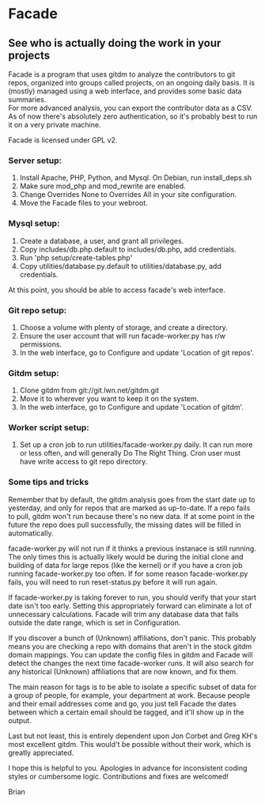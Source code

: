 # Facade
## See who is actually doing the work in your projects

Facade is a program that uses gitdm to analyze the contributors to git repos, 
organized into groups called projects, on an ongoing daily basis.  It is 
(mostly) managed using a web interface, and provides some basic data summaries.  
For more advanced analysis, you can export the contributor data as a CSV.  As 
of now there's absolutely zero authentication, so it's probably best to run it 
on a very private machine.

Facade is licensed under GPL v2.

### Server setup:

1. Install Apache, PHP, Python, and Mysql. On Debian, run install_deps.sh
2. Make sure mod_php and mod_rewrite are enabled.
3. Change Overrides None to Overrides All in your site configuration.
4. Move the Facade files to your webroot.

### Mysql setup:

1. Create a database, a user, and grant all privileges.
2. Copy includes/db.php.default to includes/db.php, add credentials.
3. Run 'php setup/create-tables.php'
4. Copy utilities/database.py.default to utilities/database.py, add credentials.

At this point, you should be able to access facade's web interface.

### Git repo setup:

1. Choose a volume with plenty of storage, and create a directory.
2. Ensure the user account that will run facade-worker.py has r/w permissions.
3. In the web interface, go to Configure and update 'Location of git repos'.

### Gitdm setup:

1. Clone gitdm from git://git.lwn.net/gitdm.git
2. Move it to wherever you want to keep it on the system.
3. In the web interface, go to Configure and update 'Location of gitdm'.

### Worker script setup:

1. Set up a cron job to run utilities/facade-worker.py daily.  It can run more 
or less often, and will generally Do The Right Thing. Cron user must have write 
access to git repo directory.

### Some tips and tricks

Remember that by default, the gitdm analysis goes from the start date up to 
yesterday, and only for repos that are marked as up-to-date.  If a repo fails 
to pull, gitdm won't run because there's no new data.  If at some point in the 
future the repo does pull successfully, the missing dates will be filled in 
automatically.

facade-worker.py will not run if it thinks a previous instanace is still 
running.  The only times this is actually likely would be during the initial 
clone and building of data for large repos (like the kernel) or if you have a 
cron job running facade-worker.py too often.  If for some reason 
facade-worker.py fails, you will need to run reset-status.py before it will run 
again.

If facade-worker.py is taking forever to run, you should verify that your start 
date isn't too early.  Setting this appropriately forward can eliminate a lot 
of unnecessary calculations.  Facade will trim any database data that falls 
outside the date range, which is set in Configuration.

If you discover a bunch of (Unknown) affiliations, don't panic. This probably 
means you are checking a repo with domains that aren't in the stock gitdm 
domain mappings.  You can update the config files in gitdm and Facade will 
detect the changes the next time facade-worker runs.  It will also search for 
any historical (Unknown) affiliations that are now known, and fix them.

The main reason for tags is to be able to isolate a specific subset of data for 
a group of people, for example, your department at work.  Because people and 
their email addresses come and go, you just tell Facade the dates between which 
a certain email should be tagged, and it'll show up in the output.

Last but not least, this is entirely dependent upon Jon Corbet and Greg KH's 
most excellent gitdm.  This would't be possible without their work, which is 
greatly appreciated.

I hope this is helpful to you.  Apologies in advance for inconsistent coding 
styles or cumbersome logic.  Contributions and fixes are welcomed!

Brian
